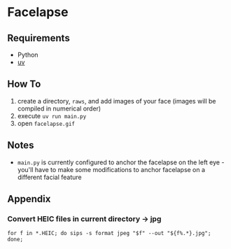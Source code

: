 # Facelapse

## Requirements
* Python
* [uv](https://docs.astral.sh/uv/getting-started/installation/)

## How To
1. create a directory, `raws`, and add images of your face (images will be compiled in numerical order)
2. execute `uv run main.py`
3. open `facelapse.gif`

## Notes
* `main.py` is currently configured to anchor the facelapse on the left eye - you'll have to make some modifications to anchor facelapse on a different facial feature

## Appendix

### Convert HEIC files in current directory -> jpg
```
for f in *.HEIC; do sips -s format jpeg "$f" --out "${f%.*}.jpg"; done;
```
